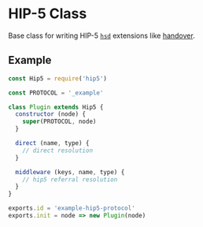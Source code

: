 # HIP-5 Class

Base class for writing HIP-5 [`hsd`](https://github.com/handshake-org/hsd) extensions like [handover](https://github.com/lukeburns/handover).

## Example

```js
const Hip5 = require('hip5')

const PROTOCOL = '_example'

class Plugin extends Hip5 {
  constructor (node) {
    super(PROTOCOL, node)
  }

  direct (name, type) {
    // direct resolution
  }

  middleware (keys, name, type) {
    // hip5 referral resolution
  }
}

exports.id = 'example-hip5-protocol'
exports.init = node => new Plugin(node)
```
